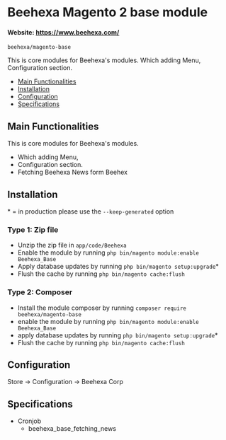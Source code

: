 # Beehexa Magento 2 base module

#### Website: https://www.beehexa.com/

``beehexa/magento-base``

This is core modules for Beehexa's modules. Which adding Menu, Configuration section. 

 - [Main Functionalities](#markdown-header-main-functionalities)
 - [Installation](#markdown-header-installation)
 - [Configuration](#markdown-header-configuration)
 - [Specifications](#markdown-header-specifications)
 
## Main Functionalities
 This is core modules for Beehexa's modules. 
 - Which adding Menu,
 - Configuration section. 
 - Fetching Beehexa News form Beehex
 
## Installation
\* = in production please use the `--keep-generated` option

### Type 1: Zip file
 - Unzip the zip file in `app/code/Beehexa`
 - Enable the module by running `php bin/magento module:enable Beehexa_Base`
 - Apply database updates by running `php bin/magento setup:upgrade`\*
 - Flush the cache by running `php bin/magento cache:flush`

### Type 2: Composer
 - Install the module composer by running `composer require beehexa/magento-base`
 - enable the module by running `php bin/magento module:enable Beehexa_Base`
 - apply database updates by running `php bin/magento setup:upgrade`\*
 - Flush the cache by running `php bin/magento cache:flush`

## Configuration
Store -> Configuration -> Beehexa Corp

## Specifications
 - Cronjob
	- beehexa_base_fetching_news
